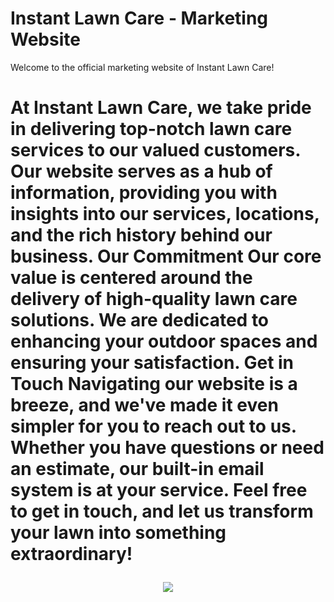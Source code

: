 # Instant Lawn Care - Marketing Website
Welcome to the official marketing website of Instant Lawn Care!
<h1 About Us /h1>
At Instant Lawn Care, we take pride in delivering top-notch lawn care services to our valued customers. Our website serves as a hub of information, providing you with insights into our services, locations, and the rich history behind our business.
Our Commitment
Our core value is centered around the delivery of high-quality lawn care solutions. We are dedicated to enhancing your outdoor spaces and ensuring your satisfaction.
Get in Touch
Navigating our website is a breeze, and we've made it even simpler for you to reach out to us. Whether you have questions or need an estimate, our built-in email system is at your service. Feel free to get in touch, and let us transform your lawn into something extraordinary!

<p align="center">
  <img src="https://github.com/Karnan123/Marketing-Website/assets/86682252/8900894b-58af-48f0-95fc-8d89b6791c0e" />
</p>

